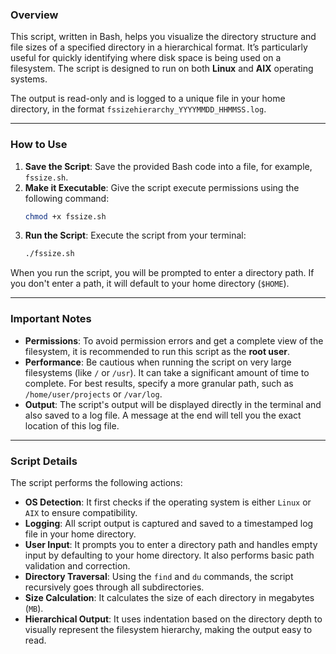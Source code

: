 ### Overview

This script, written in Bash, helps you visualize the directory structure and file sizes of a specified directory in a hierarchical format. It’s particularly useful for quickly identifying where disk space is being used on a filesystem. The script is designed to run on both **Linux** and **AIX** operating systems.

The output is read-only and is logged to a unique file in your home directory, in the format `fssizehierarchy_YYYYMMDD_HHMMSS.log`.

---

### How to Use

1.  **Save the Script**: Save the provided Bash code into a file, for example, `fssize.sh`.
2.  **Make it Executable**: Give the script execute permissions using the following command:
    ```sh
    chmod +x fssize.sh
    ```
3.  **Run the Script**: Execute the script from your terminal:
    ```sh
    ./fssize.sh
    ```

When you run the script, you will be prompted to enter a directory path. If you don't enter a path, it will default to your home directory (`$HOME`).

---

### Important Notes

* **Permissions**: To avoid permission errors and get a complete view of the filesystem, it is recommended to run this script as the **root user**.
* **Performance**: Be cautious when running the script on very large filesystems (like `/` or `/usr`). It can take a significant amount of time to complete. For best results, specify a more granular path, such as `/home/user/projects` or `/var/log`.
* **Output**: The script's output will be displayed directly in the terminal and also saved to a log file. A message at the end will tell you the exact location of this log file.

---

### Script Details

The script performs the following actions:

* **OS Detection**: It first checks if the operating system is either `Linux` or `AIX` to ensure compatibility.
* **Logging**: All script output is captured and saved to a timestamped log file in your home directory.
* **User Input**: It prompts you to enter a directory path and handles empty input by defaulting to your home directory. It also performs basic path validation and correction.
* **Directory Traversal**: Using the `find` and `du` commands, the script recursively goes through all subdirectories.
* **Size Calculation**: It calculates the size of each directory in megabytes (`MB`).
* **Hierarchical Output**: It uses indentation based on the directory depth to visually represent the filesystem hierarchy, making the output easy to read.